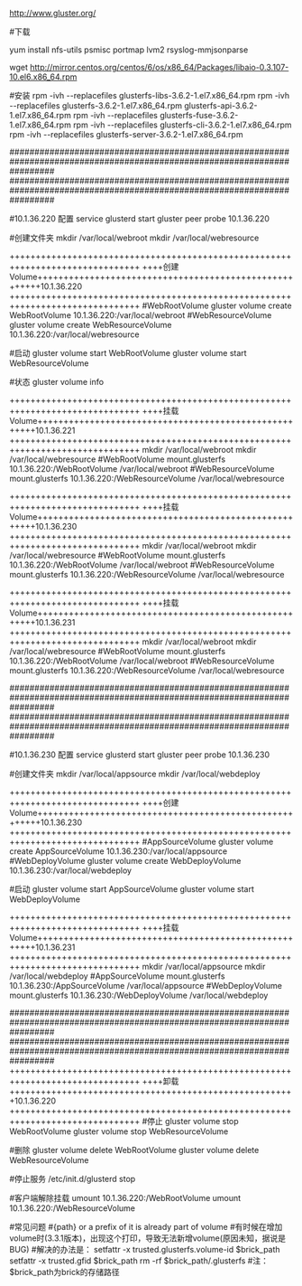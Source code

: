 http://www.gluster.org/

#下载

yum install nfs-utils psmisc portmap lvm2 rsyslog-mmjsonparse

wget http://mirror.centos.org/centos/6/os/x86_64/Packages/libaio-0.3.107-10.el6.x86_64.rpm

#安装
rpm -ivh --replacefiles glusterfs-libs-3.6.2-1.el7.x86_64.rpm
rpm -ivh --replacefiles glusterfs-3.6.2-1.el7.x86_64.rpm glusterfs-api-3.6.2-1.el7.x86_64.rpm
rpm -ivh --replacefiles glusterfs-fuse-3.6.2-1.el7.x86_64.rpm
rpm -ivh --replacefiles glusterfs-cli-3.6.2-1.el7.x86_64.rpm
rpm -ivh --replacefiles glusterfs-server-3.6.2-1.el7.x86_64.rpm


#########################################################################################################################
#########################################################################################################################

#10.1.36.220 配置
service glusterd start
gluster peer probe 10.1.36.220

#创建文件夹
mkdir /var/local/webroot
mkdir /var/local/webresource

+++++++++++++++++++++++++++++++++++++++++++++++++++++++++++++++++++++++++++++++
++++创建Volume+++++++++++++++++++++++++++++++++++++++++++++++++++++++10.1.36.220
+++++++++++++++++++++++++++++++++++++++++++++++++++++++++++++++++++++++++++++++
#WebRootVolume
gluster volume create WebRootVolume 10.1.36.220:/var/local/webroot
#WebResourceVolume
gluster volume create WebResourceVolume 10.1.36.220:/var/local/webresource

#启动
gluster volume start WebRootVolume
gluster volume start WebResourceVolume

#状态
gluster volume info

+++++++++++++++++++++++++++++++++++++++++++++++++++++++++++++++++++++++++++++++
++++挂载Volume++++++++++++++++++++++++++++++++++++++++++++++++++++++10.1.36.221
+++++++++++++++++++++++++++++++++++++++++++++++++++++++++++++++++++++++++++++++
mkdir /var/local/webroot
mkdir /var/local/webresource
#WebRootVolume
mount.glusterfs 10.1.36.220:/WebRootVolume /var/local/webroot
#WebResourceVolume
mount.glusterfs 10.1.36.220:/WebResourceVolume /var/local/webresource

+++++++++++++++++++++++++++++++++++++++++++++++++++++++++++++++++++++++++++++++
++++挂载Volume++++++++++++++++++++++++++++++++++++++++++++++++++++++10.1.36.230
+++++++++++++++++++++++++++++++++++++++++++++++++++++++++++++++++++++++++++++++
mkdir /var/local/webroot
mkdir /var/local/webresource
#WebRootVolume
mount.glusterfs 10.1.36.220:/WebRootVolume /var/local/webroot
#WebResourceVolume
mount.glusterfs 10.1.36.220:/WebResourceVolume /var/local/webresource


+++++++++++++++++++++++++++++++++++++++++++++++++++++++++++++++++++++++++++++++
++++挂载Volume++++++++++++++++++++++++++++++++++++++++++++++++++++++10.1.36.231
+++++++++++++++++++++++++++++++++++++++++++++++++++++++++++++++++++++++++++++++
mkdir /var/local/webroot
mkdir /var/local/webresource
#WebRootVolume
mount.glusterfs 10.1.36.220:/WebRootVolume /var/local/webroot
#WebResourceVolume
mount.glusterfs 10.1.36.220:/WebResourceVolume /var/local/webresource

#########################################################################################################################
#########################################################################################################################

#10.1.36.230 配置
service glusterd start
gluster peer probe 10.1.36.230

#创建文件夹
mkdir /var/local/appsource
mkdir /var/local/webdeploy

+++++++++++++++++++++++++++++++++++++++++++++++++++++++++++++++++++++++++++++++
++++创建Volume+++++++++++++++++++++++++++++++++++++++++++++++++++++++10.1.36.230
+++++++++++++++++++++++++++++++++++++++++++++++++++++++++++++++++++++++++++++++
#AppSourceVolume
gluster volume create AppSourceVolume 10.1.36.230:/var/local/appsource
#WebDeployVolume
gluster volume create WebDeployVolume 10.1.36.230:/var/local/webdeploy

#启动
gluster volume start AppSourceVolume
gluster volume start WebDeployVolume


+++++++++++++++++++++++++++++++++++++++++++++++++++++++++++++++++++++++++++++++
++++挂载Volume++++++++++++++++++++++++++++++++++++++++++++++++++++++10.1.36.231
+++++++++++++++++++++++++++++++++++++++++++++++++++++++++++++++++++++++++++++++
mkdir /var/local/appsource
mkdir /var/local/webdeploy
#AppSourceVolume
mount.glusterfs 10.1.36.230:/AppSourceVolume /var/local/appsource
#WebDeployVolume
mount.glusterfs 10.1.36.230:/WebDeployVolume /var/local/webdeploy




#########################################################################################################################
#########################################################################################################################
+++++++++++++++++++++++++++++++++++++++++++++++++++++++++++++++++++++++++++++++
++++卸载+++++++++++++++++++++++++++++++++++++++++++++++++++++++10.1.36.220
+++++++++++++++++++++++++++++++++++++++++++++++++++++++++++++++++++++++++++++++
#停止
gluster volume stop WebRootVolume
gluster volume stop WebResourceVolume

#删除
gluster volume delete WebRootVolume
gluster volume delete WebResourceVolume

#停止服务
/etc/init.d/glusterd stop

#客户端解除挂载
umount 10.1.36.220:/WebRootVolume 
umount 10.1.36.220:/WebResourceVolume 

#常见问题
#{path} or a prefix of it is already part of volume
#有时候在增加volume时(3.3.1版本)，出现这个打印，导致无法新增volume(原因未知，据说是BUG)
#解决的办法是：
setfattr -x trusted.glusterfs.volume-id $brick_path
setfattr -x trusted.gfid $brick_path
rm -rf $brick_path/.glusterfs
#注：$brick_path为brick的存储路径

